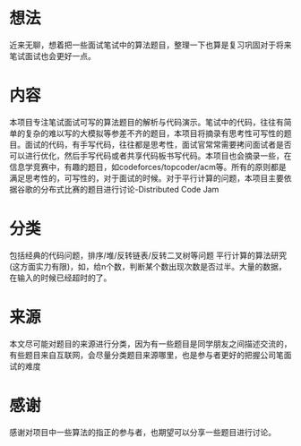 # 想法
近来无聊，想着把一些面试笔试中的算法题目，整理一下也算是复习巩固对于将来笔试面试也会更好一点。
# 内容
本项目专注笔试面试可写的算法题目的解析与代码演示。笔试中的代码，往往有简单的复杂的难以写的大模拟等参差不齐的题目，本项目将摘录有思考性可写性的题目。面试的代码，有手写代码，往往都是思考性，面试官常常需要拷问面试者是否可以进行优化，然后手写代码或者共享代码板书写代码。本项目也会摘录一些，在信息学竞赛中，有趣的题目，如codeforces/topcoder/acm等。所有的原则都是满足思考性的，可写性的，对于面试的时候。对于平行计算的问题，本项目主要依据谷歌的分布式比赛的题目进行讨论-Distributed Code Jam
# 分类
包括经典的代码问题，排序/堆/反转链表/反转二叉树等问题
平行计算的算法研究(这方面实力有限)，如，给n个数，判断某个数出现次数是否过半。大量的数据，在输入的时候已经超时的了。
# 来源
本文尽可能对题目的来源进行分类，因为有一些题目是同学朋友之间描述交流的，有些题目来自互联网，会尽量分类题目来源哪里，也是参与者更好的把握公司笔面试的难度
# 感谢
感谢对项目中一些算法的指正的参与者，也期望可以分享一些题目进行讨论。
